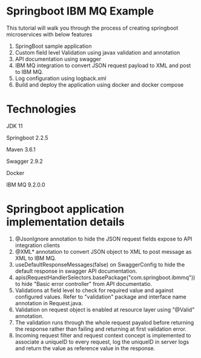 # Springboot IBM MQ Example
This tutorial will walk you through the process of creating springboot microservices with below features

1. SpringBoot sample application
2. Custom field level Validation using javax validation and annotation
3. API documentation using swagger
4. IBM MQ integration to convert JSON request payload to XML and post to IBM MQ.
5. Log configuration using logback.xml
6. Build and deploy the application using docker and docker compose

# Technologies

JDK 11

Springboot 2.2.5

Maven 3.6.1

Swagger 2.9.2

Docker

IBM MQ 9.2.0.0

# Springboot application implementation details

1. @JsonIgnore annotation to hide the JSON request fields expose to API integration clients
2. @XML* annotation to convert JSON object to XML to post message as XML to IBM MQ.
3. useDefaultResponseMessages(false) on SwaggerConfig to hide the default response in swagger API documentation.
4. apis(RequestHandlerSelectors.basePackage("com.springboot.ibmmq")) to hide "Basic error controller" from API documentatio.
5. Validations at field level to check for required value and against configured values. Refer to "validation" package and interface name annotation in Request.java.
6. Validation on request object is enabled at resource layer using "@Valid" annotation. 
7. The validation runs through the whole request payalod before returning the response rather than failing and returning at first validation error.
8. Incoming request filter and request context concept is implemented to associate a uniqueID to every request, log the uniqueID in server logs and return the value as reference value in the response.

